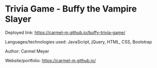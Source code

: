 # Trivia Game - Buffy the Vampire Slayer


Deployed link: https://carmel-m.github.io/buffy-trivia-game/

Languages/technologies used: JavaScript, jQuery, HTML, CSS,  Bootstrap

Author: Carmel Meyer

Website/portfolio: https://carmel-m.github.io/ 